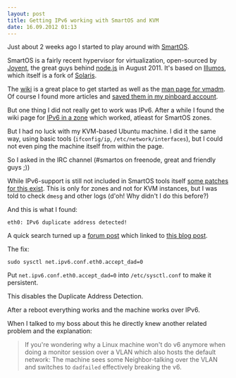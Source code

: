 ```yaml
---
layout: post
title: Getting IPv6 working with SmartOS and KVM
date: 16.09.2012 01:13
---
```


Just about 2 weeks ago I started to play around with [SmartOS][].

SmartOS is a fairly recent hypervisor for virtualization, open-sourced by
[Joyent][], the great guys behind [node.js][nodejs] in August 2011. It's based on [Illumos][], which
itself is a fork of [Solaris][].

The [wiki][] is a great place to get started as well as the [man page for vmadm][manpage].
Of course I found more articles and [saved them in my pinboard account][pinboard].

But one thing I did not really get to work was IPv6. After a while I found the
wiki page for [IPv6 in a zone][ipv6zone] which worked, atleast for SmartOS
zones.

But I had no luck with my KVM-based Ubuntu machine. I did it the same way,
using basic tools (`ifconfig/ip`, `/etc/network/interfaces`), but I could not
even ping the machine itself from within the page.

So I asked in the IRC channel (#smartos on freenode, great and friendly guys ;))

While IPv6-support is still not included in SmartOS tools itself [some patches for this exist][ip6patches].
This is only for zones and not for KVM instances, but I was told to check `dmesg` and other logs (d'oh! Why didn't I do this before?)

And this is what I found:

    eth0: IPv6 duplicate address detected!

A quick search turned up a [forum post][forumpost] which linked to [this blog post][duplicatefix].

The fix:

    sudo sysctl net.ipv6.conf.eth0.accept_dad=0

Put `net.ipv6.conf.eth0.accept_dad=0` into `/etc/sysctl.conf` to make it persistent.

This disables the Duplicate Address Detection.

After a reboot everything works and the machine works over IPv6.

When I talked to my boss about this he directly knew another related problem and the explanation:

> If you're wondering why a Linux machine won't do v6 anymore when doing a
> monitor session over a VLAN which also hosts the default network: The machine
> sees some Neighbor-talking over the VLAN and switches to `dadfailed`
> effectively breaking the v6.



[smartos]: http://smartos.org/
[nodejs]: http://nodejs.org/
[illumos]: http://illumos.org
[solaris]: http://en.wikipedia.org/wiki/Solaris
[joyent]: http://joyent.com/
[wiki]: http://wiki.smartos.org/
[manpage]: https://github.com/joyent/smartos-live/blob/master/src/vm/man/vmadm.1m.md
[pinboard]: https://pinboard.in/u:badboy/t:smartos/
[ipv6zone]: http://wiki.smartos.org/display/DOC/Setting+up+IPv6+in+a+Zone
[ip6patches]: https://github.com/joshie/smartos-live/tree/ip6
[duplicatefix]: http://timesinker.blogspot.de/2009/11/karmic-ipv6-global-address-problems.html
[forumpost]: http://ubuntuforums.org/showthread.php?t=1410306
